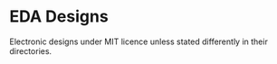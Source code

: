 EDA Designs
===========

Electronic designs under MIT licence unless stated differently in their directories.
